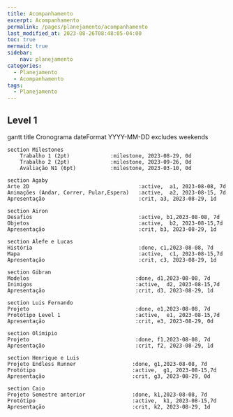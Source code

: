 ```yaml
---
title: Acompanhamento
excerpt: Acompanhamento
permalink: /pages/planejamento/acompanhamento
last_modified_at: 2023-08-26T08:48:05-04:00
toc: true
mermaid: true
sidebar:
    nav: planejamento
categories:
  - Planejamento
  - Acompanhamento
tags:
  - Planejamento
---
```


## Level 1

<div class="mermaid">
gantt
    title Cronograma
    dateFormat YYYY-MM-DD
    excludes weekends

    section Milestones
        Trabalho 1 (2pt)             :milestone, 2023-08-29, 0d
        Trabalho 2 (2pt)             :milestone, 2023-09-26, 0d        
        Avaliação N1 (6pt)           :milestone, 2023-03-10, 0d                

    section Agaby
    Arte 2D                                   :active,  a1, 2023-08-08, 7d
    Animações (Andar, Correr, Pular,Espera)   :active,  a2, 2023-08-15, 7d
    Apresentação                              :crit, a3, 2023-08-29, 1d                
    
    section Airon
    Desafios                                  :active, b1,2023-08-08, 7d
    Objetos                                   :active,  b2, 2023-08-15,7d
    Apresentação                              :crit, b3, 2023-08-29, 1d                    

    section Alefe e Lucas
    História                                  :done, c1,2023-08-08, 7d
    Mapa                                      :active,  c1, 2023-08-15,7d
    Apresentação                              :crit, c3, 2023-08-29, 1d                    

    section Gibran
    Modelos                                  :done, d1,2023-08-08, 7d
    Inimigos                                 :active,  d2, 2023-08-15,7d
    Apresentação                             :crit, d3, 2023-08-29, 1d                        

    section Luis Fernando
    Projeto                                  :done, e1,2023-08-08, 7d
    Protótipo Level 1                        :active,  e1, 2023-08-15,7d    
    Apresentação                             :crit, e3, 2023-08-29, 0d        

    section Olímipio
    Projeto                                  :done, f1,2023-08-08, 7d
    Apresentação                             :crit, f2, 2023-08-29, 1d            
    
    section Henrique e Luis
    Projeto Endless Runner                  :done, g1,2023-08-08, 7d
    Protótipo                               :active,  g1, 2023-08-15,7d    
    Apresentação                            :crit, g3, 2023-08-29, 0d        

    section Caio
    Projeto Semestre anterior               :done, k1,2023-08-08, 7d
    Protótipo                               :active,  k1, 2023-08-15,7d    
    Apresentação                            :crit, k2, 2023-08-29, 1d                

</div>